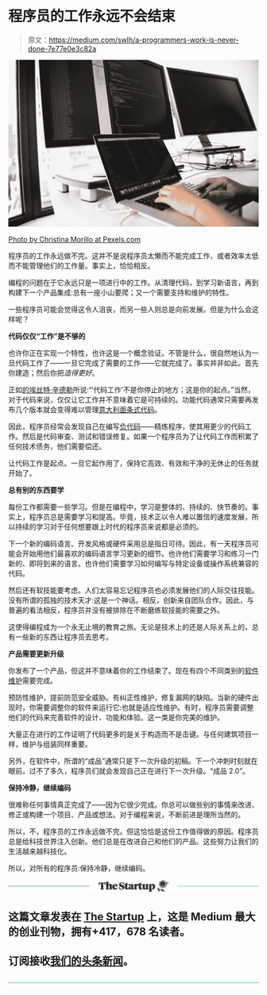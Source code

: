 # 程序员的工作永远不会结束

> 原文：<https://medium.com/swlh/a-programmers-work-is-never-done-7e77e0e3c82a>

![](img/20f9706f5b6a51f2c7855d9a8d57e426.png)

[Photo by Christina Morillo at Pexels.com](https://www.pexels.com/@divinetechygirl)

程序员的工作永远做不完。这并不是说程序员太懒而不能完成工作，或者效率太低而不能管理他们的工作量。事实上，恰恰相反。

编程的问题在于它永远只是一项进行中的工作。从清理代码，到学习新语言，再到构建下一个产品集成:总有一座小山要爬；又一个需要支持和维护的特性。

一些程序员可能会觉得这令人沮丧，而另一些人则总是向前发展。但是为什么会这样呢？

**代码仅仅“工作”是不够的**

也许你正在实现一个特性，也许这是一个概念验证。不管是什么，很自然地认为一旦代码工作了——一旦它完成了需要的工作——它就完成了。事实并非如此。首先你建造；然后你把*造得更好*。

正如[的埃丝特·辛德勒](https://blog.newrelic.com/engineering/8-ways-become-a-better-coder/)所说:“‘代码工作’不是你停止的地方；这是你的起点。”当然，对于代码来说，仅仅让它工作并不意味着它是可持续的。功能代码通常只需要再发布几个版本就会变得难以管理[意大利面条式代码](https://exceptionnotfound.net/spaghetti-code-the-daily-software-anti-pattern/)。

因此，程序员经常会发现自己在编写[负代码](https://www.parkersoftware.com/blog/the-positives-of-negative-code/)——精炼程序，使其用更少的代码工作。然后是代码审查、测试和错误修复。如果一个程序员为了让代码工作而积累了任何技术债务，他们需要偿还。

让代码工作是起点。一旦它起作用了，保持它高效、有效和干净的无休止的任务就开始了。

**总有别的东西要学**

每份工作都需要一些学习。但是在编程中，学习是整体的、持续的、快节奏的。事实上，程序员总是需要学习和提高。毕竟，技术正以令人难以置信的速度发展，所以持续的学习对于任何想要跟上时代的程序员来说都是必须的。

下一个新的编码语言、开发风格或硬件采用总是指日可待。因此，有一天程序员可能会开始用他们最喜欢的编码语言学习更新的细节。也许他们需要学习和练习一门新的、即将到来的语言。也许他们需要学习如何编写与特定设备或操作系统兼容的代码。

然后还有软技能要考虑。人们太容易忘记程序员也必须发展他们的人际交往技能。没有所谓的孤独的技术天才:这是一个神话。相反，创新来自团队合作。因此，与普遍的看法相反，程序员并没有被排除在不断磨练软技能的需要之外。

这使得编程成为一个永无止境的教育之旅。无论是技术上的还是人际关系上的，总有一些新的东西让程序员去思考。

**产品需要更新升级**

你发布了一个产品，但这并不意味着你的工作结束了。现在有四个不同类别的[软件维护](https://www.parkersoftware.com/blog/the-4-software-maintenance-categories-and-what-they-mean-for-your-users/)需要完成。

预防性维护，提前防范安全威胁。有纠正性维护，修复漏网的缺陷。当新的硬件出现时，你需要调整你的软件来运行它:也就是适应性维护。有时，程序员需要调整他们的代码来完善软件的设计、功能和体验。这一类是你完美的维护。

大量正在进行的工作证明了代码更多的是关于构造而不是击键。与任何建筑项目一样，维护与组装同样重要。

另外，在软件中，所谓的“成品”通常只是下一次升级的初稿。下一个冲刺时刻就在眼前。过不了多久，程序员们就会发现自己正在进行下一次升级。“成品 2.0”。

**保持冷静，继续编码**

很难称任何事情真正完成了——因为它很少完成。你总可以做些别的事情来改进、修正或构建一个项目、产品或想法。对于编程来说，不断前进是理所当然的。

所以，不，程序员的工作永远做不完。但这恰恰是这份工作值得做的原因。程序员总是给科技世界注入创新。他们总是在改进自己和他们的产品。这些努力让我们的生活越来越科技化。

所以，对所有的程序员:保持冷静，继续编码。

[![](img/308a8d84fb9b2fab43d66c117fcc4bb4.png)](https://medium.com/swlh)

## 这篇文章发表在 [The Startup](https://medium.com/swlh) 上，这是 Medium 最大的创业刊物，拥有+417，678 名读者。

## 订阅接收[我们的头条新闻](http://growthsupply.com/the-startup-newsletter/)。

[![](img/b0164736ea17a63403e660de5dedf91a.png)](https://medium.com/swlh)